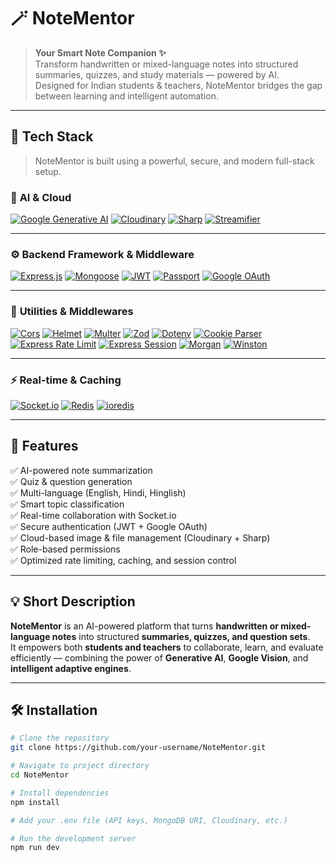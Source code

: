 # 🪄 NoteMentor

> **Your Smart Note Companion ✨**  
> Transform handwritten or mixed-language notes into structured summaries, quizzes, and study materials — powered by AI.  
> Designed for Indian students & teachers, NoteMentor bridges the gap between learning and intelligent automation.  

---

## 🚀 Tech Stack

> NoteMentor is built using a powerful, secure, and modern full-stack setup.

### 🧠 **AI & Cloud**
[![Google Generative AI](https://img.shields.io/badge/AI-Google_Generative_AI-4285F4?logo=google&logoColor=white)](https://www.npmjs.com/package/@google/generative-ai)
[![Cloudinary](https://img.shields.io/badge/Storage-Cloudinary-3448C5?logo=cloudinary&logoColor=white)](https://cloudinary.com/)
[![Sharp](https://img.shields.io/badge/Image_Processing-Sharp-23A5DB?logo=sharp&logoColor=white)](https://www.npmjs.com/package/sharp)
[![Streamifier](https://img.shields.io/badge/Stream-Streamifier-008080)](https://www.npmjs.com/package/streamifier)

---

### ⚙️ **Backend Framework & Middleware**
[![Express.js](https://img.shields.io/badge/Backend-Express.js-000000?logo=express&logoColor=white)](https://expressjs.com/)
[![Mongoose](https://img.shields.io/badge/Database-Mongoose-47A248?logo=mongoose&logoColor=white)](https://mongoosejs.com/)
[![JWT](https://img.shields.io/badge/Auth-JSON_Web_Token-000000?logo=jsonwebtokens&logoColor=white)](https://jwt.io/)
[![Passport](https://img.shields.io/badge/Auth-Passport-34E27A?logo=passport&logoColor=white)](http://www.passportjs.org/)
[![Google OAuth](https://img.shields.io/badge/Login-Google_OAuth-4285F4?logo=google&logoColor=white)](https://www.npmjs.com/package/passport-google-oauth20)

---

### 🧩 **Utilities & Middlewares**
[![Cors](https://img.shields.io/badge/Security-CORS-5A29E4)](https://www.npmjs.com/package/cors)
[![Helmet](https://img.shields.io/badge/Security-Helmet-000000)](https://helmetjs.github.io/)
[![Multer](https://img.shields.io/badge/Upload-Multer-FFCA28?logo=multer&logoColor=white)](https://www.npmjs.com/package/multer)
[![Zod](https://img.shields.io/badge/Validation-Zod-3E67B1)](https://zod.dev/)
[![Dotenv](https://img.shields.io/badge/Config-Dotenv-00C853)](https://www.npmjs.com/package/dotenv)
[![Cookie Parser](https://img.shields.io/badge/Cookies-Parser-795548)](https://www.npmjs.com/package/cookie-parser)
[![Express Rate Limit](https://img.shields.io/badge/Security-Rate_Limit-6A1B9A)](https://www.npmjs.com/package/express-rate-limit)
[![Express Session](https://img.shields.io/badge/Session-Express_Session-1E88E5)](https://www.npmjs.com/package/express-session)
[![Morgan](https://img.shields.io/badge/Logger-Morgan-607D8B)](https://www.npmjs.com/package/morgan)
[![Winston](https://img.shields.io/badge/Logger-Winston-4DB6AC)](https://www.npmjs.com/package/winston)

---

### ⚡ **Real-time & Caching**
[![Socket.io](https://img.shields.io/badge/Realtime-Socket.io-010101?logo=socket.io&logoColor=white)](https://socket.io/)
[![Redis](https://img.shields.io/badge/Cache-Redis-DC382D?logo=redis&logoColor=white)](https://redis.io/)
[![ioredis](https://img.shields.io/badge/Client-ioredis-FF6F00)](https://www.npmjs.com/package/ioredis)

---

## 🧰 Features

✅ AI-powered note summarization  
✅ Quiz & question generation  
✅ Multi-language (English, Hindi, Hinglish)  
✅ Smart topic classification  
✅ Real-time collaboration with Socket.io  
✅ Secure authentication (JWT + Google OAuth)  
✅ Cloud-based image & file management (Cloudinary + Sharp)  
✅ Role-based permissions  
✅ Optimized rate limiting, caching, and session control  

---

## 💡 Short Description

**NoteMentor** is an AI-powered platform that turns **handwritten or mixed-language notes** into structured **summaries, quizzes, and question sets**.  
It empowers both **students and teachers** to collaborate, learn, and evaluate efficiently — combining the power of **Generative AI**, **Google Vision**, and **intelligent adaptive engines**.

---

## 🛠️ Installation

```bash
# Clone the repository
git clone https://github.com/your-username/NoteMentor.git

# Navigate to project directory
cd NoteMentor

# Install dependencies
npm install

# Add your .env file (API keys, MongoDB URI, Cloudinary, etc.)

# Run the development server
npm run dev
